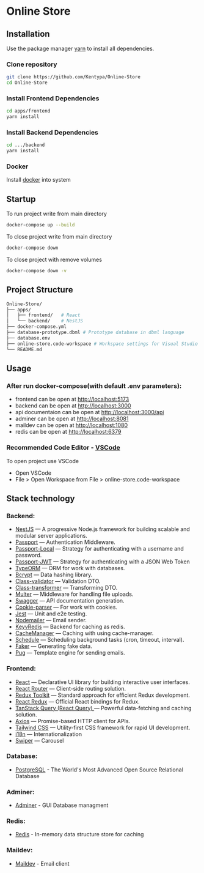 # Online Store

## Installation

Use the package manager [yarn](https://classic.yarnpkg.com/lang/en/docs/install/) to install all dependencies.

### Clone repository

```bash
git clone https://github.com/Kentypa/Online-Store
cd Online-Store
```

### Install Frontend Dependencies

```bash
cd apps/frontend
yarn install
```

### Install Backend Dependencies

```bash
cd .../backend
yarn install
```

### Docker

Install [docker](https://www.docker.com/products/docker-desktop/) into system

## Startup

To run project write from main directory

```bash
docker-compose up --build
```

To close project write from main directory

```bash
docker-compose down
```

To close project with remove volumes

```bash
docker-compose down -v
```

## Project Structure

```bash
Online-Store/
├── apps/
│   ├── frontend/   # React
│   └── backend/    # NestJS
├── docker-compose.yml
├── database-prototype.dbml # Prototype database in dbml language
├── database.env
├── online-store.code-workspace # Workspace settings for Visual Studio Code
└── README.md
```

## Usage

### After run docker-compose(with default .env parameters):

- frontend can be open at [http://localhost:5173](http://localhost:5173)
- backend can be open at [http://localhost:3000](http://localhost:3000)
- api documentaion can be open at [http://localhost:3000/api](http://localhost:3000/api)
- adminer can be open at [http://localhost:8081](http://localhost:8081)
- maildev can be open at [http://localhost:1080](http://localhost:1080)
- redis can be open at [http://localhost:6379](http://localhost:6379)

### Recommended Code Editor - [VSCode](https://code.visualstudio.com/)

To open project use VSCode

- Open VSCode
- File > Open Workspace from File > online-store.code-workspace

## Stack technology

### Backend:

- [NestJS](https://nestjs.com/) — A progressive Node.js framework for building scalable and modular server applications.
- [Passport](https://www.passportjs.org/) — Authentication Middleware.
- [Passport-Local](https://www.passportjs.org/packages/passport-local/) — Strategy for authenticating with a username and password.
- [Passport-JWT](https://www.passportjs.org/packages/passport-jwt/) — Strategy for authenticating with a JSON Web Token
- [TypeORM](https://typeorm.io/) — ORM for work with databases.
- [Bcrypt](https://www.npmjs.com/package/bcrypt) — Data hashing library.
- [Class-validator](https://github.com/typestack/class-validator) — Validation DTO.
- [Class-transformer](https://github.com/typestack/class-transformer) — Transforming DTO.
- [Multer](https://www.npmjs.com/package/multer) — Middleware for handling file uploads.
- [Swagger](https://swagger.io/) — API documentation generation.
- [Cookie-parser](https://www.npmjs.com/package/cookie-parser) — For work with cookies.
- [Jest](https://jestjs.io/) — Unit and e2e testing.
- [Nodemailer](https://nodemailer.com/) — Email sender.
- [KeyvRedis](https://www.npmjs.com/package/@keyv/redis) — Backend for caching as redis.
- [CacheManager](https://www.npmjs.com/package/cache-manager) — Caching with using cache-manager.
- [Schedule](https://www.npmjs.com/package/@nestjs/schedule) — Scheduling background tasks (cron, timeout, interval).
- [Faker](https://fakerjs.dev/) — Generating fake data.
- [Pug](https://pugjs.org/) — Template engine for sending emails.

### Frontend:

- [React](https://react.dev/) — Declarative UI library for building interactive user interfaces.
- [React Router](https://reactrouter.com/) — Client-side routing solution.
- [Redux Toolkit](https://redux-toolkit.js.org/) — Standard approach for efficient Redux development.
- [React Redux](https://react-redux.js.org/) — Official React bindings for Redux.
- [TanStack Query (React Query) ](https://tanstack.com/query/latest) — Powerful data-fetching and caching solution.
- [Axios](https://axios-http.com) — Promise-based HTTP client for APIs.
- [Tailwind CSS](https://tailwindcss.com/) — Utility-first CSS framework for rapid UI development.
- [i18n](https://tailwindcss.com/) — Internationalization
- [Swiper](https://swiperjs.com/) — Carousel

### Database:

- [PostgreSQL](https://www.postgresql.org/) - The World's Most Advanced Open Source Relational Database

### Adminer:

- [Adminer](https://www.adminer.org/en/) - GUI Database managment

### Redis:

- [Redis](https://redis.io/) - In-memory data structure store for caching

### Maildev:

- [Maildev](https://github.com/maildev/maildev) - Email client
